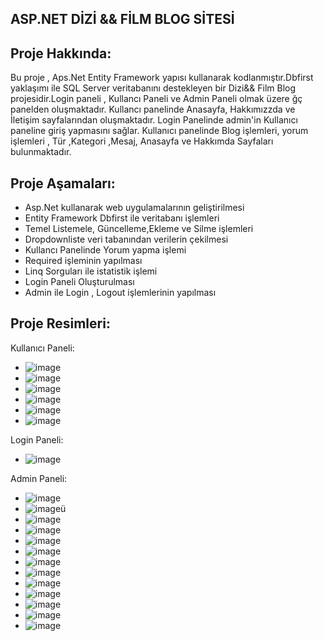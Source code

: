 ASP.NET DİZİ && FİLM BLOG SİTESİ
---------------------------------
Proje Hakkında:
--------------------------------
Bu proje , Aps.Net Entity Framework yapısı kullanarak kodlanmıştır.Dbfirst yaklaşımı ile SQL Server veritabanını destekleyen bir Dizi&& Film Blog projesidir.Login paneli , Kullancı Paneli ve Admin Paneli olmak üzere ğç panelden oluşmaktadır. Kullancı panelinde Anasayfa, Hakkımızzda ve İletişim sayfalarından oluşmaktadır. 
Login Panelinde admin'in Kullanıcı paneline giriş yapmasını sağlar. Kullanıcı panelinde Blog işlemleri, yorum işlemleri , Tür ,Kategori ,Mesaj, Anasayfa ve Hakkımda Sayfaları bulunmaktadır.

Proje Aşamaları:
-------------------------------
- Asp.Net kullanarak web uygulamalarının geliştirilmesi
- Entity Framework Dbfirst ile veritabanı işlemleri
- Temel Listemele, Güncelleme,Ekleme ve Silme işlemleri
- Dropdownliste veri tabanından verilerin çekilmesi
- Kullancı Panelinde Yorum yapma işlemi
- Required işleminin yapılması
- Linq Sorguları ile istatistik işlemi
- Login Paneli Oluşturulması
- Admin ile Login , Logout işlemlerinin yapılması

Proje Resimleri:
--------------------------------
Kullanıcı Paneli:
- ![image](https://github.com/Bahricanoz/DiziYorumProje/assets/128741075/3bbee2cf-4ade-4d20-829a-77bae3b8a7d2)
- ![image](https://github.com/Bahricanoz/DiziYorumProje/assets/128741075/784d9e35-4d51-4da8-b852-b82651af635b)
- ![image](https://github.com/Bahricanoz/DiziYorumProje/assets/128741075/5ed169e7-ba1b-4514-950b-f1cd580db1e4)
- ![image](https://github.com/Bahricanoz/DiziYorumProje/assets/128741075/9a250f58-174e-4294-9835-8d6db73555b5)
- ![image](https://github.com/Bahricanoz/DiziYorumProje/assets/128741075/6ab21bcd-a827-40f8-98f7-12f464ae150c)
- ![image](https://github.com/Bahricanoz/DiziYorumProje/assets/128741075/6a21bd5a-29eb-4ecf-9077-d27b2fa0dd82)

Login Paneli:
- ![image](https://github.com/Bahricanoz/DiziYorumProje/assets/128741075/fd6e5647-0160-41a3-b3bf-dd49eeb2468e)

Admin Paneli:
- ![image](https://github.com/Bahricanoz/DiziYorumProje/assets/128741075/e17c8257-01b2-41ce-a0fc-ef0df17fd1ce)
- ![image](https://github.com/Bahricanoz/DiziYorumProje/assets/128741075/baf14888-8a15-48a1-b125-c1030a4ec72a)ü
- ![image](https://github.com/Bahricanoz/DiziYorumProje/assets/128741075/c660f7e5-a355-4c10-9952-b578be09801d)
- ![image](https://github.com/Bahricanoz/DiziYorumProje/assets/128741075/0abffc06-de9f-4a01-bf55-f75387fb6e1e)
- ![image](https://github.com/Bahricanoz/DiziYorumProje/assets/128741075/b064e248-4d38-4f92-8813-45ffe02b3661)
- ![image](https://github.com/Bahricanoz/DiziYorumProje/assets/128741075/360d684d-9c9e-408f-93bc-22994b9b978b)
- ![image](https://github.com/Bahricanoz/DiziYorumProje/assets/128741075/49169372-46dd-492d-bd45-802b43f55152)
- ![image](https://github.com/Bahricanoz/DiziYorumProje/assets/128741075/0a953dbb-b125-4fa3-bcbe-96e60dd516b3)
- ![image](https://github.com/Bahricanoz/DiziYorumProje/assets/128741075/2cafcc2b-d789-4bd1-9cfb-2853b4483b86)
- ![image](https://github.com/Bahricanoz/DiziYorumProje/assets/128741075/e572e7ff-1023-45ee-a479-b684d52c918e)
- ![image](https://github.com/Bahricanoz/DiziYorumProje/assets/128741075/81ce4db8-9eea-4e3c-b4d4-44523fc97b88)
- ![image](https://github.com/Bahricanoz/DiziYorumProje/assets/128741075/9a5bca08-171f-411b-9285-f4dd0b2f5fb6)
- ![image](https://github.com/Bahricanoz/DiziYorumProje/assets/128741075/ef0ddcfe-1124-49df-9ace-123e37dce983)


















